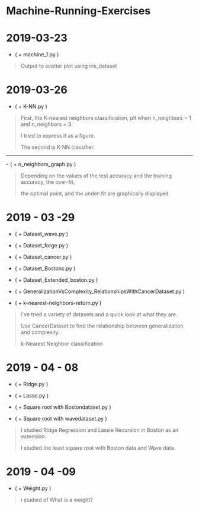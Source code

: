 # Machine-Running-Exercises

<h1>2019-03-23</h1>

- ( + machine_1.py ) 
<blockquote>
Output to scatter plot using iris_dataset
</blockquote>
<h1>2019-03-26</h1>

- ( + K-NN.py ) 
<blockquote>
First, the K-nearest neighbors classification, plt when n_neighbors = 1 and n_neighbors = 3.

I tried to express it as a figure.

The second is K-NN classifier.
</blockquote>
<hr>
- ( + n_neighbors_graph.py ) 
<blockquote>
Depending on the values of the test accuracy and the training accuracy, the over-fit, 

the optimal point, and the under-fit are graphically displayed.
</blockquote>

<h1>2019 - 03 -29</h1>

- ( + Dataset_wave.py )

- ( + Dataset_forge.py ) 

- ( + Dataset_cancer.py ) 

- ( + Dataset_Bostonc.py ) 

- ( + Dataset_Extended_boston.py ) 

- ( + GeneralizationVsComplexity_RelationshipsWithCancerDataset.py ) 

- ( + k-nearest-neighbors-return.py ) 


<blockquote>
i've tried a variety of datasets and a quick look at what they are.

Use CancerDataset to find the relationship between generalization and complexity.

k-Nearest Neighbor classification
</blockquote>
<h1>2019 - 04 - 08</h1>

- ( + Ridge.py ) 

- ( + Lasso.py ) 

- ( + Square root with Bostondataset.py )

- ( + Square root with wavedataset.py )

<blockquote>
I studied Ridge Regression and Lassie Recursion in Boston as an extension.

I studied the least square root with Boston data and Wave data.
</blockquote>
<h1>2019 - 04 -09</h1>

- ( + Weight.py ) 
<blockquote>
i studied of What is a weight?
</blockquote>
